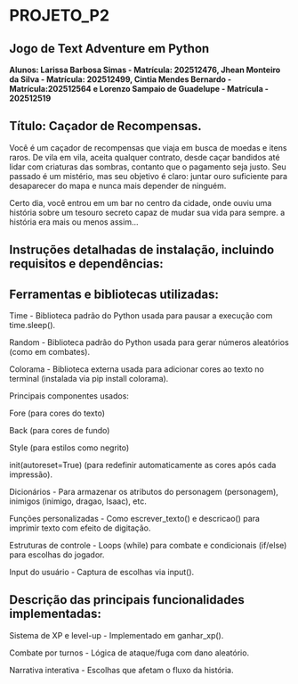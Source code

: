 # PROJETO_P2
## **Jogo de Text Adventure em Python**

**Alunos: Larissa Barbosa Simas - Matrícula: 202512476, Jhean Monteiro da Silva - Matrícula: 202512499, Cintia Mendes Bernardo - Matrícula:202512564 e Lorenzo Sampaio de Guadelupe - Matrícula - 202512519**

## Título: Caçador de Recompensas.

Você é um caçador de recompensas que viaja em busca de moedas e itens raros.
De vila em vila, aceita qualquer contrato, desde caçar bandidos até lidar com criaturas das sombras, contanto que o pagamento seja justo. Seu passado é um mistério, mas seu objetivo é claro: juntar ouro suficiente para desaparecer do mapa e nunca mais depender de ninguém.

Certo dia, você entrou em um bar no centro da cidade, onde ouviu uma história sobre um tesouro secreto capaz de mudar sua vida para sempre. a história era mais ou menos assim...

## Instruções detalhadas de instalação, incluindo requisitos e dependências:

## Ferramentas e bibliotecas utilizadas: 
Time - Biblioteca padrão do Python usada para pausar a execução com time.sleep().

Random - Biblioteca padrão do Python usada para gerar números aleatórios (como em combates).

Colorama - Biblioteca externa usada para adicionar cores ao texto no terminal (instalada via pip install colorama).

Principais componentes usados:

Fore (para cores do texto)

Back (para cores de fundo)

Style (para estilos como negrito)

init(autoreset=True) (para redefinir automaticamente as cores após cada impressão).

Dicionários - Para armazenar os atributos do personagem (personagem), inimigos (inimigo, dragao, Isaac), etc.

Funções personalizadas - Como escrever_texto() e descricao() para imprimir texto com efeito de digitação.

Estruturas de controle - Loops (while) para combate e condicionais (if/else) para escolhas do jogador.

Input do usuário - Captura de escolhas via input().

## Descrição das principais funcionalidades implementadas: 

Sistema de XP e level-up - Implementado em ganhar_xp().

Combate por turnos - Lógica de ataque/fuga com dano aleatório.

Narrativa interativa - Escolhas que afetam o fluxo da história.

